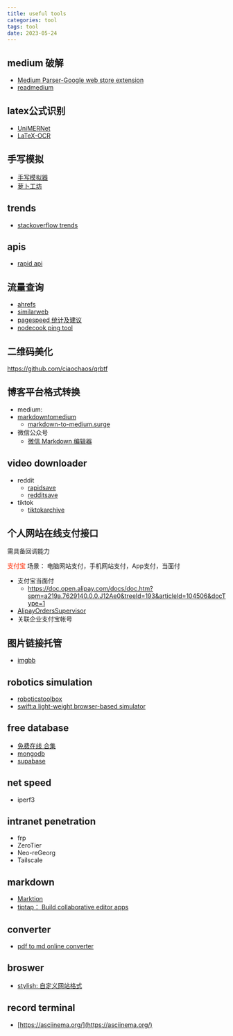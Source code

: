 ```yaml
---
title: useful tools
categories: tool
tags: tool
date: 2023-05-24
---
```


## medium 破解

- [Medium Parser-Google web store extension](https://chromewebstore.google.com/detail/medium-parser/bdkfodcnmgegolifeafnpbgjnjfohado?hl=en)
- [readmedium](https://readmedium.com/)

## latex公式识别

- [UniMERNet](https://github.com/opendatalab/UniMERNet)
- [LaTeX-OCR](https://github.com/lukas-blecher/LaTeX-OCR)

## 手写模拟

- [手写模拟器](https://www.iamzlt.com/?p=602)
- [萝卜工坊](https://www.beautifulcarrot.com/)


## trends

- [stackoverflow trends](https://insights.stackoverflow.com/trends?tags=reactjs%2Cvue.js%2Cvuejs3%2Cnext.js%2Cvite)


## apis

- [rapid api](https://rapidapi.com/collection/translation-apis)

## 流量查询

- [ahrefs](https://ahrefs.com/)
- [similarweb](https://pro.similarweb.com/#/digitalsuite/websiteanalysis/overview/website-performance/*/999/3m?webSource=Total&key=yeekal.store)
- [pagespeed 统计及建议](https://pagespeed.web.dev/)
- [nodecook ping tool](https://www.nodecook.com/zh?ref=producthunt)

## 二维码美化

https://github.com/ciaochaos/qrbtf

## 博客平台格式转换

- medium:
- [markdowntomedium](http://markdowntomedium.com/)
    - [markdown-to-medium.surge](https://markdown-to-medium.surge.sh/)
- 微信公众号
    - [微信 Markdown 编辑器](https://doocs.github.io/md/)

## video downloader

- reddit
    - [rapidsave](https://rapidsave.com/)
    - [redditsave](https://redditsave.io/)
- tiktok
    - [tiktokarchive](https://tiktokarchive.com/)

## 个人网站在线支付接口

需具备回调能力

**<font color='Tomato'>支付宝</font>**
场景： 电脑网站支付，手机网站支付，App支付，当面付
- 支付宝当面付
    - https://doc.open.alipay.com/docs/doc.htm?spm=a219a.7629140.0.0.J12Ae0&treeId=193&articleId=104506&docType=1
- [AlipayOrdersSupervisor](https://github.com/thundernet8/AlipayOrdersSupervisor)
- 关联企业支付宝帐号


## 图片链接托管

- [imgbb](https://imgbb.com/)

## robotics simulation

- [roboticstoolbox](https://github.com/petercorke/robotics-toolbox-python)
- [swift:a light-weight browser-based simulator](https://github.com/jhavl/swift)



## free database

- [免费在线 合集](https://wivwiv.com/post/free-online-resource)
- [mongodb](https://www.mongodb.com/products/platform/cloud)
- [supabase](https://supabase.com/dashboard)

## net speed

- iperf3

## intranet penetration

- frp
- ZeroTier
- Neo-reGeorg
- Tailscale

## markdown

- [Marktion]()
- [tiptap： Build collaborative editor apps](https://tiptap.dev/)

## converter

- [pdf to md online converter](https://pdf2md.morethan.io/)

## broswer

- [stylish: 自定义网站格式]()

## record terminal

- [https://asciinema.org/](https://asciinema.org/)